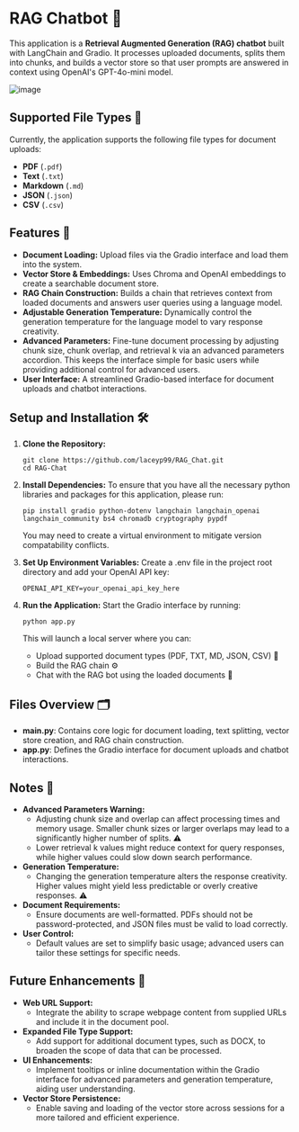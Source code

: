 # RAG Chatbot 🤖

This application is a **Retrieval Augmented Generation (RAG) chatbot** built with LangChain and Gradio. It processes uploaded documents, splits them into chunks, and builds a vector store so that user prompts are answered in context using OpenAI's GPT-4o-mini model.

![image](https://github.com/user-attachments/assets/fb6435aa-9d11-405f-a95f-71208751ac49)

## Supported File Types 📂

Currently, the application supports the following file types for document uploads:

- **PDF** (`.pdf`)
- **Text** (`.txt`)
- **Markdown** (`.md`)
- **JSON** (`.json`)
- **CSV** (`.csv`)


## Features 🚀

- **Document Loading:** Upload files via the Gradio interface and load them into the system.
- **Vector Store & Embeddings:** Uses Chroma and OpenAI embeddings to create a searchable document store.
- **RAG Chain Construction:** Builds a chain that retrieves context from loaded documents and answers user queries using a language model.
- **Adjustable Generation Temperature:** Dynamically control the generation temperature for the language model to vary response creativity.
- **Advanced Parameters:** Fine-tune document processing by adjusting chunk size, chunk overlap, and retrieval k via an advanced parameters accordion. This keeps the interface simple for basic users while providing additional control for advanced users.
- **User Interface:** A streamlined Gradio-based interface for document uploads and chatbot interactions.

## Setup and Installation 🛠️

1. **Clone the Repository:**

   ```shell
   git clone https://github.com/laceyp99/RAG_Chat.git
   cd RAG-Chat
   ```
2. **Install Dependencies:**
    To ensure that you have all the necessary python libraries and packages for this application, please run:
    ```shell
    pip install gradio python-dotenv langchain langchain_openai langchain_community bs4 chromadb cryptography pypdf
    ```
    You may need to create a virtual environment to mitigate version compatability conflicts.

3. **Set Up Environment Variables:**
    Create a .env file in the project root directory and add your OpenAI API key:
    ```shell
    OPENAI_API_KEY=your_openai_api_key_here
    ```

4. **Run the Application:**
    Start the Gradio interface by running:
    ```shell
    python app.py
    ```

    This will launch a local server where you can:
    * Upload supported document types (PDF, TXT, MD, JSON, CSV) 📄
    * Build the RAG chain ⚙️
    * Chat with the RAG bot using the loaded documents 💬

## Files Overview 🗂️
* **main.py**: Contains core logic for document loading, text splitting, vector store creation, and RAG chain construction.
* **app.py**: Defines the Gradio interface for document uploads and chatbot interactions.

## Notes 📌
- **Advanced Parameters Warning:**  
  - Adjusting chunk size and overlap can affect processing times and memory usage. Smaller chunk sizes or larger overlaps may lead to a significantly higher number of splits. ⚠️
  - Lower retrieval k values might reduce context for query responses, while higher values could slow down search performance.
- **Generation Temperature:**  
  - Changing the generation temperature alters the response creativity. Higher values might yield less predictable or overly creative responses. ⚠️
- **Document Requirements:**  
  - Ensure documents are well-formatted. PDFs should not be password-protected, and JSON files must be valid to load correctly.
- **User Control:**  
  - Default values are set to simplify basic usage; advanced users can tailor these settings for specific needs.

## Future Enhancements 🔮
- **Web URL Support:**  
  - Integrate the ability to scrape webpage content from supplied URLs and include it in the document pool.
- **Expanded File Type Support:**  
  - Add support for additional document types, such as DOCX, to broaden the scope of data that can be processed.
- **UI Enhancements:**  
  - Implement tooltips or inline documentation within the Gradio interface for advanced parameters and generation temperature, aiding user understanding.
- **Vector Store Persistence:**  
    - Enable saving and loading of the vector store across sessions for a more tailored and efficient experience.
